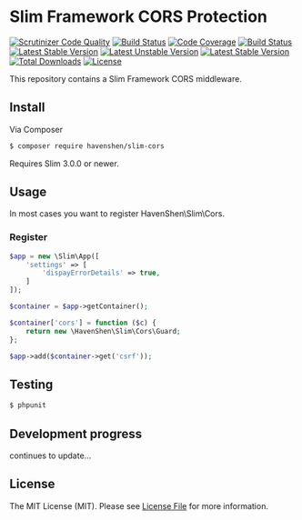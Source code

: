 # Slim Framework CORS Protection

[![Scrutinizer Code Quality](https://scrutinizer-ci.com/g/HavenShen/Slim-Cors/badges/quality-score.png?b=master)](https://scrutinizer-ci.com/g/HavenShen/Slim-Cors/?branch=master)
[![Build Status](https://scrutinizer-ci.com/g/HavenShen/Slim-Cors/badges/build.png?b=master)](https://scrutinizer-ci.com/g/HavenShen/Slim-Cors/build-status/master)
[![Code Coverage](https://scrutinizer-ci.com/g/HavenShen/Slim-Cors/badges/coverage.png?b=master)](https://scrutinizer-ci.com/g/HavenShen/Slim-Cors/?branch=master)
[![Build Status](https://travis-ci.org/HavenShen/Slim-Cors.svg?branch=master)](https://travis-ci.org/HavenShen/Slim-Cors)
[![Latest Stable Version](https://poser.pugx.org/HavenShen/Slim-Cors/v/stable.svg)](https://packagist.org/packages/HavenShen/Slim-Cors)
[![Latest Unstable Version](https://poser.pugx.org/HavenShen/Slim-Cors/v/unstable.svg)](https://packagist.org/packages/HavenShen/Slim-Cors)
[![Latest Stable Version](https://img.shields.io/packagist/v/HavenShen/Slim-Cors.svg?style=flat-square)](https://packagist.org/packages/HavenShen/Slim-Cors)
[![Total Downloads](https://img.shields.io/packagist/dt/HavenShen/Slim-Cors.svg?style=flat-square)](https://packagist.org/packages/HavenShen/Slim-Cors)
[![License](https://img.shields.io/packagist/l/HavenShen/Slim-Cors.svg?style=flat-square)](https://packagist.org/packages/HavenShen/Slim-Cors)

This repository contains a Slim Framework CORS middleware.

## Install

Via Composer

``` bash
$ composer require havenshen/slim-cors
```

Requires Slim 3.0.0 or newer.

## Usage

In most cases you want to register HavenShen\Slim\Cors.

### Register

```php
$app = new \Slim\App([
    'settings' => [
        'dispayErrorDetails' => true,
    ]
]);

$container = $app->getContainer();

$container['cors'] = function ($c) {
    return new \HavenShen\Slim\Cors\Guard;
};

$app->add($container->get('csrf'));
```

## Testing

``` bash
$ phpunit
```

## Development progress

continues to update...

## License

The MIT License (MIT). Please see [License File](LICENSE.md) for more information.
